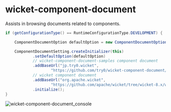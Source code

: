 # wicket-component-document

Assists in browsing documents related to components.

```java
if (getConfigurationType() == RuntimeConfigurationType.DEVELOPMENT) {

    ComponentDocumentOption defaultOption = new ComponentDocumentOption();

    ComponentDocumentSetting.createInitializer(this)
            .setDefaultOption(defaultOption)
            // wicket-component-document-samples component document
            .addBaseUrl("jp.try0.wicket",
                    "https://github.com/try0/wicket-component-document/tree/main/wicket-component-document-samples/src/main/java/")
            // wicket component document
            .addBaseUrl("org.apache.wicket",
                    "https://github.com/apache/wicket/tree/wicket-8.x/wicket-core/src/main/java/")
            .initialize();
}
```

![wicket-component-document_console](https://user-images.githubusercontent.com/17096601/129600941-fe81c4db-3ca2-4b5d-b044-7a1d12ff41d8.gif)

